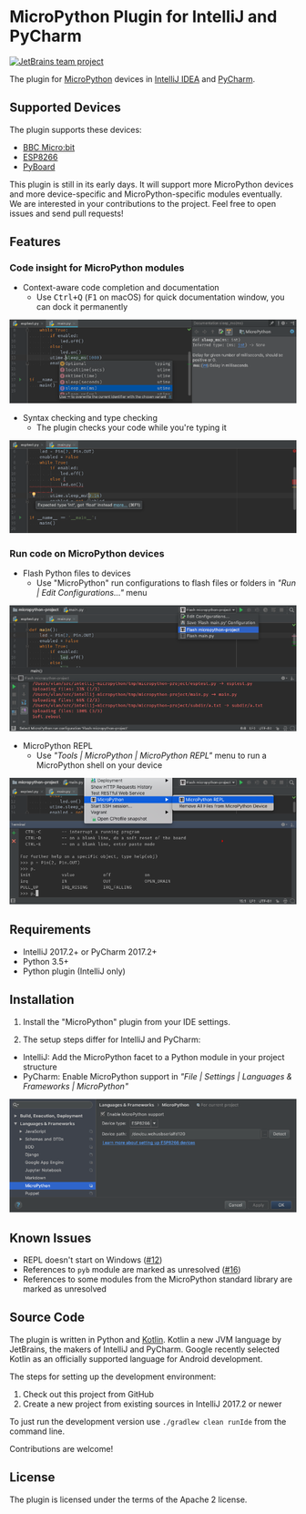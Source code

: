 # MicroPython Plugin for IntelliJ and PyCharm

[![JetBrains team project](http://jb.gg/badges/team.svg)](https://confluence.jetbrains.com/display/ALL/JetBrains+on+GitHub)

The plugin for [MicroPython](http://micropython.org/) devices in [IntelliJ IDEA](https://www.jetbrains.com/idea/) and
[PyCharm](https://www.jetbrains.com/pycharm/).


## Supported Devices

The plugin supports these devices:

* [BBC Micro:bit](https://github.com/vlasovskikh/intellij-micropython/wiki/BBC-Micro%3Abit)
* [ESP8266](https://github.com/vlasovskikh/intellij-micropython/wiki/ESP8266)
* [PyBoard](https://github.com/vlasovskikh/intellij-micropython/wiki/Pyboard)

This plugin is still in its early days. It will support more MicroPython devices and more
device-specific and MicroPython-specific modules eventually. We are interested in your
contributions to the project. Feel free to open issues and send pull requests!


## Features


### Code insight for MicroPython modules

* Context-aware code completion and documentation
    * Use <kbd>Ctrl+Q</kbd> (<kbd>F1</kbd> on macOS) for quick documentation window, you can dock it permanently

![Code completion](media/code-completion.png)

* Syntax checking and type checking
    * The plugin checks your code while you're typing it

![Type checking](media/type-checking.png)


### Run code on MicroPython devices

* Flash Python files to devices
    * Use "MicroPython" run configurations to flash files or folders in <em>"Run | Edit Configurations..."</em> menu

![Run](media/run.png)

* MicroPython REPL
    * Use <em>"Tools | MicroPython | MicroPython REPL"</em> menu to run a MicroPython shell on your device

![REPL](media/repl.png)


## Requirements

* IntelliJ 2017.2+ or PyCharm 2017.2+
* Python 3.5+
* Python plugin (IntelliJ only)


## Installation

1. Install the "MicroPython" plugin from your IDE settings.

2. The setup steps differ for IntelliJ and PyCharm:

* IntelliJ: Add the MicroPython facet to a Python module in your project structure
* PyCharm: Enable MicroPython support in <em>"File | Settings | Languages & Frameworks | MicroPython"</em>

![Configurable](media/configurable.png)


## Known Issues

* REPL doesn't start on Windows ([#12](https://github.com/vlasovskikh/intellij-micropython/issues/12))
* References to `pyb` module are marked as unresolved ([#16](https://github.com/vlasovskikh/intellij-micropython/issues/16))
* References to some modules from the MicroPython standard library are marked as unresolved


## Source Code

The plugin is written in Python and [Kotlin](https://kotlinlang.org/). Kotlin a new JVM language by JetBrains, the
makers of IntelliJ and PyCharm. Google recently selected Kotlin as an officially supported language for Android
development.

The steps for setting up the development environment:

1. Check out this project from GitHub
2. Create a new project from existing sources in IntelliJ 2017.2 or newer

To just run the development version use `./gradlew clean runIde` from the command line.

Contributions are welcome!


## License

The plugin is licensed under the terms of the Apache 2 license.
